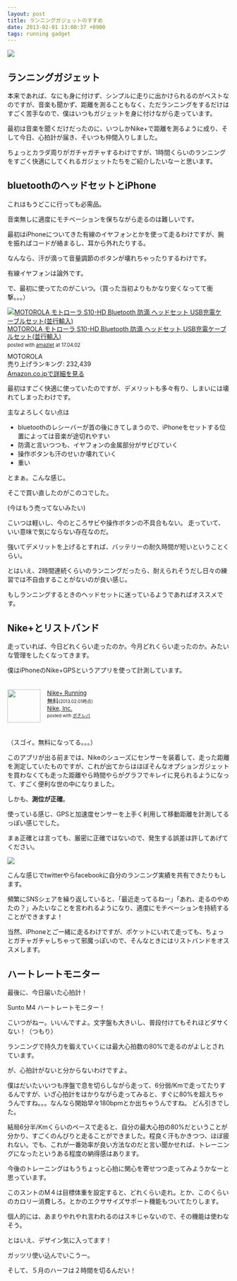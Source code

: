 ```yaml
---
layout: post
title: ランニングガジェットのすすめ
date: 2013-02-01 13:00:37 +0900
tags: running gadget
---
```

![](https://skim.milk200.cc/20130201_running/run.jpg)

## ランニングガジェット

本来であれば、なにも身に付けず、シンプルに走りに出かけられるのがベストなのですが、音楽も聞かず、距離を測ることもなく、ただランニングをするだけはすごく苦手なので、僕はいつもガジェットを身に付けながら走っています。

最初は音楽を聞くだけだったのに、いつしかNike+で距離を測るように成り、そして今日、心拍計が届き、そいつも仲間入りしました。

ちょっとカラダ周りがガチャガチャするわけですが、1時間くらいのランニングをすごく快適にしてくれるガジェットたちをご紹介したいなーと思います。

## bluetoothのヘッドセットとiPhone

これはもうどこに行っても必需品。

音楽無しに適度にモチベーションを保ちながら走るのは難しいです。

最初はiPhoneについてきた有線のイヤフォンとかを使って走るわけですが、腕を振ればコードが絡まるし、耳から外れたりする。

なんなら、汗が滴って音量調節のボタンが壊れちゃったりするわけです。

有線イヤフォンは論外です。

で、最初に使ってたのがこいつ。（買った当初よりもかなり安くなってて衝撃。。。）

<div class="amazlet-box" style="margin-bottom:0px;"><div class="amazlet-image" style="float:left;margin:0px 12px 1px 0px;"><a href="http://www.amazon.co.jp/exec/obidos/ASIN/B004QWOSLK/almond-milk-22/ref=nosim/" name="amazletlink" target="_blank"><img src="https://images-fe.ssl-images-amazon.com/images/I/31dEbmQ7GgL._SL160_.jpg" alt="MOTOROLA モトローラ S10-HD Bluetooth 防滴 ヘッドセット USB充電ケーブルセット(並行輸入)" style="border: none;" /></a></div><div class="amazlet-info" style="line-height:120%; margin-bottom: 10px"><div class="amazlet-name" style="margin-bottom:10px;line-height:120%"><a href="http://www.amazon.co.jp/exec/obidos/ASIN/B004QWOSLK/almond-milk-22/ref=nosim/" name="amazletlink" target="_blank">MOTOROLA モトローラ S10-HD Bluetooth 防滴 ヘッドセット USB充電ケーブルセット(並行輸入)</a><div class="amazlet-powered-date" style="font-size:80%;margin-top:5px;line-height:120%">posted with <a href="http://www.amazlet.com/" title="amazlet" target="_blank">amazlet</a> at 17.04.02</div></div><div class="amazlet-detail">MOTOROLA <br />売り上げランキング: 232,439<br /></div><div class="amazlet-sub-info" style="float: left;"><div class="amazlet-link" style="margin-top: 5px"><a href="http://www.amazon.co.jp/exec/obidos/ASIN/B004QWOSLK/almond-milk-22/ref=nosim/" name="amazletlink" target="_blank">Amazon.co.jpで詳細を見る</a></div></div></div><div class="amazlet-footer" style="clear: left"></div></div>

最初はすごく快適に使っていたのですが、デメリットも多々有り、しまいには壊れてしまったわけです。

主なよろしくない点は

- bluetoothのレシーバーが首の後にきてしまうので、iPhoneをセットする位置によっては音楽が途切れやすい
- 防滴と言いつつも、イヤフォンの金属部分がサビびていく
- 操作ボタンも汗のせいか壊れていく
- 重い

とまぁ。こんな感じ。

そこで買い直したのがこのコでした。

(今はもう売ってないみたい)

こいつは軽いし、今のところサビや操作ボタンの不具合もない。
走っていて、いい意味で気にならない存在なのだ。

強いてデメリットを上げるとすれば、バッテリーの耐久時間が短いということくらい。

とはいえ、2時間連続くらいのランニングだったら、耐えられそうだし日々の練習では不自由することがないのが良い感じ。

もしランニングするときのヘッドセットに迷っているようであればオススメです。

## Nike+とリストバンド

走っていれば、今日どれくらい走ったのか。今月どれくらい走ったのか。みたいな管理をしたくなってきます。

僕はiPhoneのNike+GPSというアプリを使って計測しています。

<div class="pochireba" style="text-align:left;font-size:small;padding:20px 0;/zoom: 1;overflow: hidden;"><a href="http://click.linksynergy.com/fs-bin/click?id=vdnwkpJC2r0&subid=&offerid=94348.1&type=3&tmpid=3910&RD_PARM1=https%253A%252F%252Fitunes.apple.com%252Fjp%252Fapp%252Fnike%252B-running%252Fid387771637%253Fmt%253D8%2526uo%253D4" target="_blank" ><img src="http://a379.phobos.apple.com/us/r1000/078/Purple/v4/fa/cc/05/facc05bd-b027-be0c-d5c8-dc5e60cb5fab/mzl.seqrpvdy.png" width="75" height="75" style="float:left;margin:0 15px 0 0;" class="pochi_img" ></a><div class="pochi_info" style="text-align:left;/zoom: 1;overflow: hidden;"><div class="pochi_name"><a href="http://click.linksynergy.com/fs-bin/click?id=vdnwkpJC2r0&subid=&offerid=94348.1&type=3&tmpid=3910&RD_PARM1=https%253A%252F%252Fitunes.apple.com%252Fjp%252Fapp%252Fnike%252B-running%252Fid387771637%253Fmt%253D8%2526uo%253D4" target="_blank" >Nike+ Running</a></div><div class="pochi_price" style="display:inline;">無料</div><div class="pochi_time" style="font-size:x-small;display:inline;">(2013.02.01時点)</div><div class="pochi_seller"><a href="http://click.linksynergy.com/fs-bin/click?id=vdnwkpJC2r0&subid=&offerid=94348.1&type=3&tmpid=3910&RD_PARM1=https%253A%252F%252Fitunes.apple.com%252Fjp%252Fartist%252Fnike-inc.%252Fid301521406%253Fuo%253D4" target="_blank" >Nike, Inc.</a></div><div class="pochi_post" style="font-size:x-small;">posted with <a href="http://pochireba.com">ポチレバ</a></div></div><div class="pochireba-footer" style="clear: left"></div></div>

（スゴイ。無料になってる。。。）

このアプリが出る前までは、Nikeのシューズにセンサーを装着して、走った距離を測定していたものですが、これが出てからはほぼそんなオプションガジェットを買わなくても走った距離やら時間やらがグラフでキレイに見られるようになって、すごく便利な世の中になりました。

しかも、__測位が正確__。

使っている感じ、GPSと加速度センサーを上手く利用して移動距離を計測してるっぽい感じでした。

まぁ正確とは言っても、厳密に正確ではないので、発生する誤差は許してあげてください。

![](https://skim.milk200.cc/20130201_running/run1.png)

こんな感じでtwitterやらfacebookに自分のランニング実績を共有できたりもします。

頻繁にSNSシェアを繰り返していると、「最近走ってるねー」「あれ、走るのやめたの？」みたいなことを言われるようになり、適度にモチベーションを持続することができますよ！

当然、iPhoneとご一緒に走るわけですが、ポケットにいれて走っても、ちょっとガチャガチャしちゃって邪魔っぽいので、そんなときにはリストバンドをオススメします。

## ハートレートモニター

最後に、今日届いた心拍計！

Sunto M4 ハートレートモニター！

こいつがねー。いいんですよ。文字盤も大きいし、普段付けてもそれほどダサくない！（つもり）

ランニングで持久力を鍛えていくには最大心拍数の80%で走るのがよしとされています。

が、心拍計がないと分からないわけですよ。

僕はだいたいいつも序盤で息を切らしながら走って、6分弱/Kmで走ってたりするんですが、いざ心拍計をはかりながら走ってみると、すぐに80%を超えちゃうんですね。。。なんなら開始早々180bpmとか出ちゃうんですね。 どん引きでした。

結局6分半/Kmくらいのペースで走ると、自分の最大心拍の80%だということが分かり、すごくのんびりと走ることができました。程良く汗もかきつつ、ほぼ疲れない。でも、これが一番効率が良い方法なのだと言い聞かせれば、トレーニングになったというある程度の納得感はあります。

今後のトレーニングはもうちょっと心拍に関心を寄せつつ走ってみようかなーと思っています。

このスントのM４は目標体重を設定すると、どれくらい走れ。とか、このくらいのカロリー消費しろ。とかのエクササイズサポート機能もついてたりします。

個人的には、あまりやれやれ言われるのはスキじゃないので、その機能は使わなそう。


とはいえ、デザイン気に入ってます！

ガッツリ使い込んでいこうー。

そして、５月のハーフは２時間を切るんだい！
